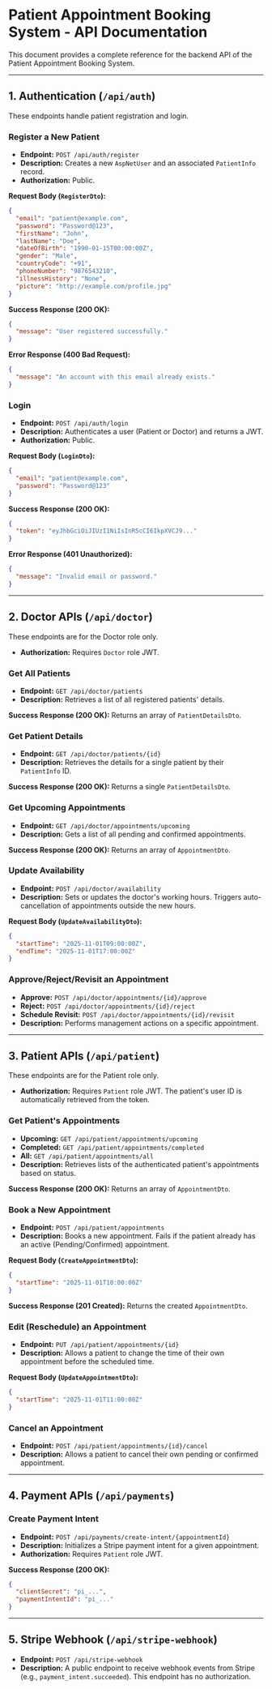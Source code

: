 # Patient Appointment Booking System - API Documentation

This document provides a complete reference for the backend API of the Patient Appointment Booking System.

---

## 1. Authentication (`/api/auth`)

These endpoints handle patient registration and login.

### Register a New Patient

-   **Endpoint:** `POST /api/auth/register`
-   **Description:** Creates a new `AspNetUser` and an associated `PatientInfo` record.
-   **Authorization:** Public.

**Request Body (`RegisterDto`):**

```json
{
  "email": "patient@example.com",
  "password": "Password@123",
  "firstName": "John",
  "lastName": "Doe",
  "dateOfBirth": "1990-01-15T00:00:00Z",
  "gender": "Male",
  "countryCode": "+91",
  "phoneNumber": "9876543210",
  "illnessHistory": "None",
  "picture": "http://example.com/profile.jpg"
}
```

**Success Response (200 OK):**

```json
{
  "message": "User registered successfully."
}
```

**Error Response (400 Bad Request):**

```json
{
  "message": "An account with this email already exists."
}
```

### Login

-   **Endpoint:** `POST /api/auth/login`
-   **Description:** Authenticates a user (Patient or Doctor) and returns a JWT.
-   **Authorization:** Public.

**Request Body (`LoginDto`):**

```json
{
  "email": "patient@example.com",
  "password": "Password@123"
}
```

**Success Response (200 OK):**

```json
{
  "token": "eyJhbGciOiJIUzI1NiIsInR5cCI6IkpXVCJ9..."
}
```

**Error Response (401 Unauthorized):**

```json
{
  "message": "Invalid email or password."
}
```

---

## 2. Doctor APIs (`/api/doctor`)

These endpoints are for the Doctor role only.

-   **Authorization:** Requires `Doctor` role JWT.

### Get All Patients

-   **Endpoint:** `GET /api/doctor/patients`
-   **Description:** Retrieves a list of all registered patients' details.

**Success Response (200 OK):**
Returns an array of `PatientDetailsDto`.

### Get Patient Details

-   **Endpoint:** `GET /api/doctor/patients/{id}`
-   **Description:** Retrieves the details for a single patient by their `PatientInfo` ID.

**Success Response (200 OK):**
Returns a single `PatientDetailsDto`.

### Get Upcoming Appointments

-   **Endpoint:** `GET /api/doctor/appointments/upcoming`
-   **Description:** Gets a list of all pending and confirmed appointments.

**Success Response (200 OK):**
Returns an array of `AppointmentDto`.

### Update Availability

-   **Endpoint:** `POST /api/doctor/availability`
-   **Description:** Sets or updates the doctor's working hours. Triggers auto-cancellation of appointments outside the new hours.

**Request Body (`UpdateAvailabilityDto`):**

```json
{
  "startTime": "2025-11-01T09:00:00Z",
  "endTime": "2025-11-01T17:00:00Z"
}
```

### Approve/Reject/Revisit an Appointment

-   **Approve:** `POST /api/doctor/appointments/{id}/approve`
-   **Reject:** `POST /api/doctor/appointments/{id}/reject`
-   **Schedule Revisit:** `POST /api/doctor/appointments/{id}/revisit`
-   **Description:** Performs management actions on a specific appointment.

---

## 3. Patient APIs (`/api/patient`)

These endpoints are for the Patient role only.

-   **Authorization:** Requires `Patient` role JWT. The patient's user ID is automatically retrieved from the token.

### Get Patient's Appointments

-   **Upcoming:** `GET /api/patient/appointments/upcoming`
-   **Completed:** `GET /api/patient/appointments/completed`
-   **All:** `GET /api/patient/appointments/all`
-   **Description:** Retrieves lists of the authenticated patient's appointments based on status.

**Success Response (200 OK):**
Returns an array of `AppointmentDto`.

### Book a New Appointment

-   **Endpoint:** `POST /api/patient/appointments`
-   **Description:** Books a new appointment. Fails if the patient already has an active (Pending/Confirmed) appointment.

**Request Body (`CreateAppointmentDto`):**

```json
{
  "startTime": "2025-11-01T10:00:00Z"
}
```

**Success Response (201 Created):**
Returns the created `AppointmentDto`.

### Edit (Reschedule) an Appointment

-   **Endpoint:** `PUT /api/patient/appointments/{id}`
-   **Description:** Allows a patient to change the time of their own appointment before the scheduled time.

**Request Body (`UpdateAppointmentDto`):**

```json
{
  "startTime": "2025-11-01T11:00:00Z"
}
```

### Cancel an Appointment

-   **Endpoint:** `POST /api/patient/appointments/{id}/cancel`
-   **Description:** Allows a patient to cancel their own pending or confirmed appointment.

---

## 4. Payment APIs (`/api/payments`)

### Create Payment Intent

-   **Endpoint:** `POST /api/payments/create-intent/{appointmentId}`
-   **Description:** Initializes a Stripe payment intent for a given appointment.
-   **Authorization:** Requires `Patient` role JWT.

**Success Response (200 OK):**

```json
{
  "clientSecret": "pi_...",
  "paymentIntentId": "pi_..."
}
```

---

## 5. Stripe Webhook (`/api/stripe-webhook`)

-   **Endpoint:** `POST /api/stripe-webhook`
-   **Description:** A public endpoint to receive webhook events from Stripe (e.g., `payment_intent.succeeded`). This endpoint has no authorization.
